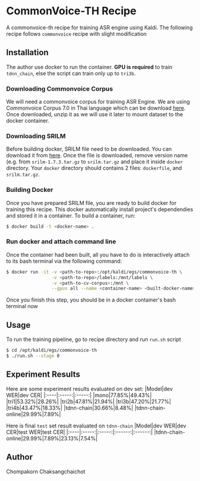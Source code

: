 # CommonVoice-TH Recipe
A commonvoice-th recipe for training ASR engine using Kaldi. The following recipe follows `commonvoice` recipe with slight modification

## Installation
The author use docker to run the container. **GPU is required** to train `tdnn_chain`, else the script can train only up to `tri3b`.

### Downloading Commonvoice Corpus
We will need a commonvoice corpus for training ASR Engine. We are using Commonvoice Corpus 7.0 in Thai language which can be download [here](https://commonvoice.mozilla.org/th/datasets). Once downloaded, unzip it as we will use it later to mount dataset to the docker container.

### Downloading SRILM
Before building docker, SRILM file need to be downloaded. You can download it from [here](http://www.speech.sri.com/projects/srilm/download.html). Once the file is downloaded, remove version name (e.g. from `srilm-1.7.3.tar.gz` to `srilm.tar.gz` and place it inside `docker` directory. Your `docker` directory should contains 2 files: `dockerfile`, and `srilm.tar.gz`.

### Building Docker
Once you have prepared SRILM file, you are ready to build docker for training this recipe. This docker automatically install project's dependendies and stored it in a container. To build a container, run:
```bash
$ docker build -t <docker-name> .
```

### Run docker and attach command line
Once the container had been built, all you have to do is interactively attach to its bash terminal via the following command:
```bash
$ docker run -it -v <path-to-repo>:/opt/kaldi/egs/commonvoice-th \
                 -v <path-to-repo>/labels:/mnt/labels \
                 -v <path-to-cv-corpus>:/mnt \
                 --gpus all --name <container-name> <built-docker-name> bash
```
Once you finish this step, you should be in a docker container's bash terminal now

## Usage
To run the training pipeline, go to recipe directory and run `run.sh` script
```bash
$ cd /opt/kaldi/egs/commonvoice-th
$ ./run.sh --stage 0
```

## Experiment Results
Here are some experiment results evaluated on dev set:
|Model|dev WER|dev CER|
|:----|:-----:|:-----:|
|mono|77.85%|49.43%|
|tri1|53.32%|28.26%|
|tri2b|47.81%|21.94%|
|tri3b|47.20%|21.77%|
|tri4b|43.47%|18.33%|
|tdnn-chain|30.66%|8.48%|
|tdnn-chain-online|29.99%|7.89%|

Here is final `test` set result evaluated on `tdnn-chain`
|Model|dev WER|dev CER|test WER|test CER|
|:----|:-----:|:-----:|:------:|:------:|
|tdnn-chain-online|29.99%|7.89%|23.13%|7.54%|

## Author
Chompakorn Chaksangchaichot
